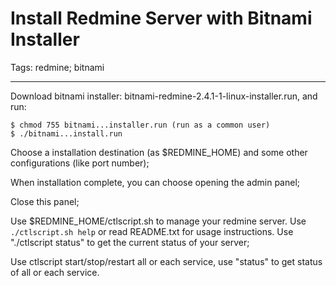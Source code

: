 # Install Redmine Server with Bitnami Installer
Tags: redmine; bitnami

------

Download bitnami installer: bitnami-redmine-2.4.1-1-linux-installer.run, and run:

    $ chmod 755 bitnami...installer.run (run as a common user)
    $ ./bitnami...install.run

Choose a installation destination (as $REDMINE_HOME) and some other configurations (like port number);

When installation complete, you can choose opening the admin panel;

Close this panel;

Use $REDMINE_HOME/ctlscript.sh to manage your redmine server.
Use `./ctlscript.sh help` or read README.txt for usage instructions.
Use "./ctlscript status" to get the current status of your server;

Use ctlscript start/stop/restart all or each service, use "status" to get status of all or each service.
